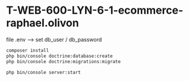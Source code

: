 # T-WEB-600-LYN-6-1-ecommerce-raphael.olivon
file .env --> set db_user / db_password
``` bash
composer install
php bin/console doctrine:database:create
php bin/console doctrine:migrations:migrate

php bin/console server:start
```
